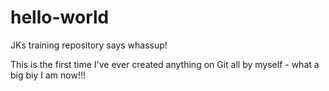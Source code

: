 # hello-world

JKs training repository says whassup!

This is the first time I've ever created anything on Git all by myself - what a big biy I am now!!!
